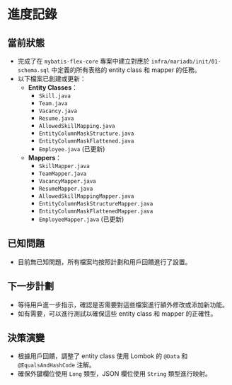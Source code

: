 # 進度記錄

## 當前狀態
- 完成了在 `mybatis-flex-core` 專案中建立對應於 `infra/mariadb/init/01-schema.sql` 中定義的所有表格的 entity class 和 mapper 的任務。
- 以下檔案已創建或更新：
  - **Entity Classes**：
    - `Skill.java`
    - `Team.java`
    - `Vacancy.java`
    - `Resume.java`
    - `AllowedSkillMapping.java`
    - `EntityColumnMaskStructure.java`
    - `EntityColumnMaskFlattened.java`
    - `Employee.java` (已更新)
  - **Mappers**：
    - `SkillMapper.java`
    - `TeamMapper.java`
    - `VacancyMapper.java`
    - `ResumeMapper.java`
    - `AllowedSkillMappingMapper.java`
    - `EntityColumnMaskStructureMapper.java`
    - `EntityColumnMaskFlattenedMapper.java`
    - `EmployeeMapper.java` (已更新)

## 已知問題
- 目前無已知問題，所有檔案均按照計劃和用戶回饋進行了設置。

## 下一步計劃
- 等待用戶進一步指示，確認是否需要對這些檔案進行額外修改或添加新功能。
- 如有需要，可以進行測試以確保這些 entity class 和 mapper 的正確性。

## 決策演變
- 根據用戶回饋，調整了 entity class 使用 Lombok 的 `@Data` 和 `@EqualsAndHashCode` 注解。
- 確保外鍵欄位使用 `Long` 類型，JSON 欄位使用 `String` 類型進行映射。
